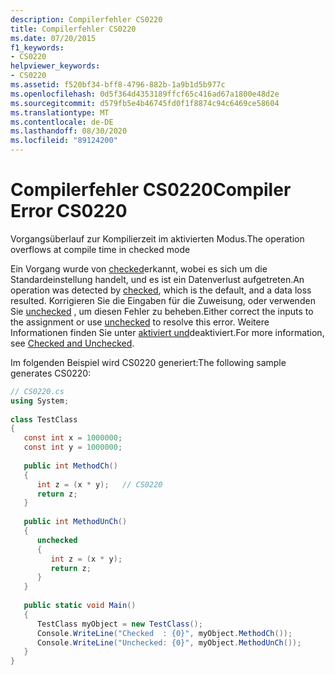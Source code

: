 ```yaml
---
description: Compilerfehler CS0220
title: Compilerfehler CS0220
ms.date: 07/20/2015
f1_keywords:
- CS0220
helpviewer_keywords:
- CS0220
ms.assetid: f520bf34-bff8-4796-882b-1a9b1d5b977c
ms.openlocfilehash: 0d5f364d4353189ffcf65c416ad67a1800e48d2e
ms.sourcegitcommit: d579fb5e4b46745fd0f1f8874c94c6469ce58604
ms.translationtype: MT
ms.contentlocale: de-DE
ms.lasthandoff: 08/30/2020
ms.locfileid: "89124200"
---
```

# <a name="compiler-error-cs0220"></a><span data-ttu-id="929bd-103">Compilerfehler CS0220</span><span class="sxs-lookup"><span data-stu-id="929bd-103">Compiler Error CS0220</span></span>
<span data-ttu-id="929bd-104">Vorgangsüberlauf zur Kompilierzeit im aktivierten Modus.</span><span class="sxs-lookup"><span data-stu-id="929bd-104">The operation overflows at compile time in checked mode</span></span>  
  
 <span data-ttu-id="929bd-105">Ein Vorgang wurde von [checked](../language-reference/keywords/checked.md)erkannt, wobei es sich um die Standardeinstellung handelt, und es ist ein Datenverlust aufgetreten.</span><span class="sxs-lookup"><span data-stu-id="929bd-105">An operation was detected by [checked](../language-reference/keywords/checked.md), which is the default, and a data loss resulted.</span></span> <span data-ttu-id="929bd-106">Korrigieren Sie die Eingaben für die Zuweisung, oder verwenden Sie [unchecked](../language-reference/keywords/unchecked.md) , um diesen Fehler zu beheben.</span><span class="sxs-lookup"><span data-stu-id="929bd-106">Either correct the inputs to the assignment or use [unchecked](../language-reference/keywords/unchecked.md) to resolve this error.</span></span> <span data-ttu-id="929bd-107">Weitere Informationen finden Sie unter [aktiviert und](../language-reference/keywords/checked-and-unchecked.md)deaktiviert.</span><span class="sxs-lookup"><span data-stu-id="929bd-107">For more information, see [Checked and Unchecked](../language-reference/keywords/checked-and-unchecked.md).</span></span>  
  
 <span data-ttu-id="929bd-108">Im folgenden Beispiel wird CS0220 generiert:</span><span class="sxs-lookup"><span data-stu-id="929bd-108">The following sample generates CS0220:</span></span>  
  
```csharp  
// CS0220.cs  
using System;  
  
class TestClass  
{  
   const int x = 1000000;  
   const int y = 1000000;  
  
   public int MethodCh()  
   {  
      int z = (x * y);   // CS0220  
      return z;  
   }  
  
   public int MethodUnCh()  
   {  
      unchecked  
      {  
         int z = (x * y);  
         return z;  
      }  
   }  
  
   public static void Main()  
   {  
      TestClass myObject = new TestClass();  
      Console.WriteLine("Checked  : {0}", myObject.MethodCh());  
      Console.WriteLine("Unchecked: {0}", myObject.MethodUnCh());  
   }  
}  
```
